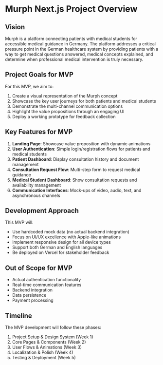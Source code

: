 # Murph Next.js Project Overview

## Vision

Murph is a platform connecting patients with medical students for accessible medical guidance in Germany. The platform addresses a critical pressure point in the German healthcare system by providing patients with a way to get medical questions answered, medical concepts explained, and determine when professional medical intervention is truly necessary.

## Project Goals for MVP

For this MVP, we aim to:

1. Create a visual representation of the Murph concept
2. Showcase the key user journeys for both patients and medical students
3. Demonstrate the multi-channel communication options
4. Highlight the value propositions through an engaging UI
5. Deploy a working prototype for feedback collection

## Key Features for MVP

1. **Landing Page**: Showcase value proposition with dynamic animations
2. **User Authentication**: Simple login/registration flows for patients and medical students
3. **Patient Dashboard**: Display consultation history and document management
4. **Consultation Request Flow**: Multi-step form to request medical guidance
5. **Medical Student Dashboard**: Show consultation requests and availability management
6. **Communication Interfaces**: Mock-ups of video, audio, text, and asynchronous channels

## Development Approach

This MVP will:
- Use hardcoded mock data (no actual backend integration)
- Focus on UI/UX excellence with Apple-like animations
- Implement responsive design for all device types
- Support both German and English languages
- Be deployed on Vercel for stakeholder feedback

## Out of Scope for MVP

- Actual authentication functionality
- Real-time communication features
- Backend integration
- Data persistence
- Payment processing

## Timeline

The MVP development will follow these phases:
1. Project Setup & Design System (Week 1)
2. Core Pages & Components (Week 2)
3. User Flows & Animations (Week 3)
4. Localization & Polish (Week 4)
5. Testing & Deployment (Week 5)

